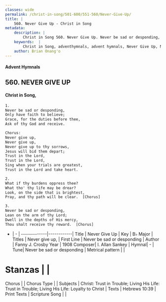 ```yaml
---
classes: wide
permalink: /christ-in-song/501-600/551-560/Never-Give-Up/
title: |
    560. Never Give Up - Christ in Song
metadata:
    description: |
        Christ in Song 560. Never Give Up. Never be sad or desponding, Only have faith to believe; Grace, for the duties before thee, Ask of thy God and receive. Chorus: Never give up,  Never give up, Never give up to thy sorrows, Jesus will bid them depart; Trust in the Lord, Trust in the Lord, Sing when your trials are greatest, Trust in the Lord and take heart.
    keywords:  |
        Christ in Song, adventhymnals, advent hymnals, Never Give Up, Never be sad or desponding. Never give up, 
    author: Brian Onang'o
---
```


#### Advent Hymnals
## 560. NEVER GIVE UP
####  Christ in Song,

```txt
1.
Never be sad or desponding,
Only have faith to believe;
Grace, for the duties before thee,
Ask of thy God and receive.

Chorus:
Never give up, 
Never give up,
Never give up to thy sorrows,
Jesus will bid them depart;
Trust in the Lord,
Trust in the Lord,
Sing when your trials are greatest,
Trust in the Lord and take heart.

2.
What if thy burdens oppress thee?
What tho' thy life may be drear?
Look, on the side that is brightest,
Pray, and thy path will be clear.  [Chorus]

3.
Never be sad or desponding,
Lean on the arm of thy Lord;
Dwell in the depths of His mercy,
Thou shalt receive thy reward.  [Chorus]

```

- |   -  |
-------------|------------|
Title | Never Give Up |
Key | B♭ Major |
Titles | Never give up,  |
First Line | Never be sad or desponding |
Author | Fanny J. Crosby
Year | 1908
Composer| I. Allan Sankey |
Hymnal|  - |
Tune| Never be sad or desponding |
Metrical pattern | |
# Stanzas |  |
Chorus |  |
Chorus Type |  |
Subjects | Christ: Trust in Trouble; Living His Life: Trust in Trouble; Living His Life: Loyalty to Christ |
Texts | Hebrews 10:39 |
Print Texts | 
Scripture Song |  |
    
